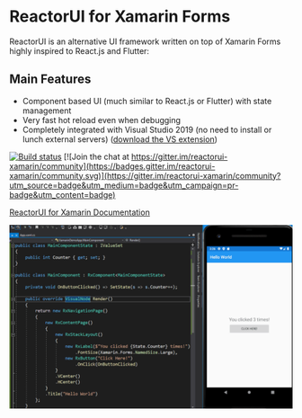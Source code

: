 # ReactorUI for Xamarin Forms

ReactorUI is an alternative UI framework written on top of Xamarin Forms highly inspired to React.js and Flutter:

## Main Features
* Component based UI (much similar to React.js or Flutter) with state management
* Very fast hot reload even when debugging
* Completely integrated with Visual Studio 2019 (no need to install or lunch external servers) ([download the VS extension](https://marketplace.visualstudio.com/items?itemName=adospace.ReactorUI-Xamarin))

[![Build status](https://ci.appveyor.com/api/projects/status/cxa9n9bdy14jkter?svg=true)](https://ci.appveyor.com/project/adospace/reactorui-xamarin) [![Join the chat at https://gitter.im/reactorui-xamarin/community](https://badges.gitter.im/reactorui-xamarin/community.svg)](https://gitter.im/reactorui-xamarin/community?utm_source=badge&utm_medium=badge&utm_campaign=pr-badge&utm_content=badge)

[ReactorUI for Xamarin Documentation](https://adospace.gitbook.io/reactorui/)

![ReactorUI Hot Reload in action](images/ReactorUI_HRDemo.gif)
